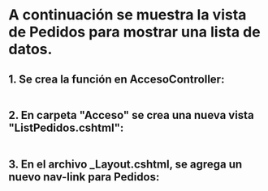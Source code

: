 # A continuación se muestra la vista de Pedidos para mostrar una lista de datos.

## 1. Se crea la función en AccesoController:
```
```
## 2. En carpeta "Acceso" se crea una nueva vista "ListPedidos.cshtml":
```
```
## 3. En el archivo _Layout.cshtml, se agrega un nuevo nav-link para Pedidos:
```
```
